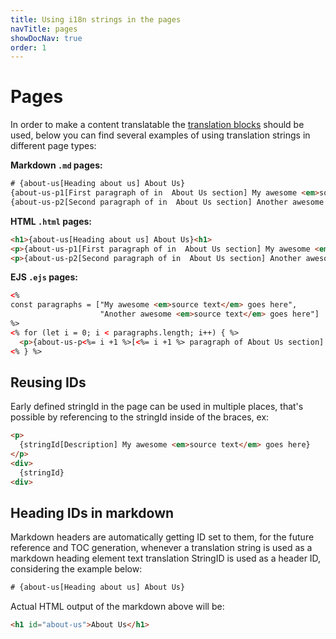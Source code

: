 ```yaml
---
title: Using i18n strings in the pages
navTitle: pages
showDocNav: true
order: 1
---
```


# Pages

In order to make a content translatable the [translation blocks](/documentation/i18n) should be used, below you can find several examples of using translation strings in different page types:

**Markdown `.md` pages:**
```html
# {about-us[Heading about us] About Us}
{about-us-p1[First paragraph of in  About Us section] My awesome <em>source text</em> goes here}
{about-us-p2[Second paragraph of in  About Us section] Another awesome <em>source text</em> goes here}
```

**HTML `.html` pages:**
```html
<h1>{about-us[Heading about us] About Us}<h1>
<p>{about-us-p1[First paragraph of in  About Us section] My awesome <em>source text</em> goes here}</p>
<p>{about-us-p2[Second paragraph of in  About Us section] Another awesome <em>source text</em> goes here}</p>
```

**EJS `.ejs` pages:**
```html
<%
const paragraphs = ["My awesome <em>source text</em> goes here", 
                    "Another awesome <em>source text</em> goes here"]
%>
<% for (let i = 0; i < paragraphs.length; i++) { %>
  <p>{about-us-p<%= i +1 %>[<%= i +1 %> paragraph of About Us section] <%- paragraphs[i] %>}</p>
<% } %>
```

## Reusing IDs

Early defined stringId in the page can be used in multiple places, that's
possible by referencing to the stringId inside of the braces, ex:

```html
<p>
  {stringId[Description] My awesome <em>source text</em> goes here}
</p>
<div>
  {stringId}
<div>
```

## Heading IDs in markdown

Markdown headers are automatically getting ID set to them, for the future reference and TOC generation, whenever a translation string is used as a markdown heading element text translation StringID is used as a header ID, considering the example below:

```html
# {about-us[Heading about us] About Us}
```

Actual HTML output of the markdown above will be:

```html
<h1 id="about-us">About Us</h1>
```
